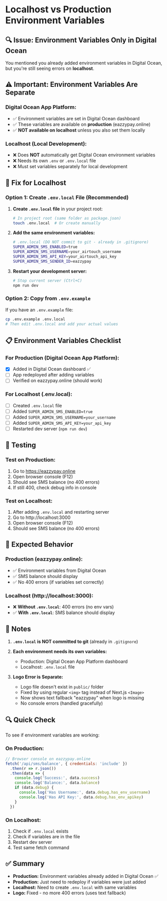# Localhost vs Production Environment Variables

## 🔍 Issue: Environment Variables Only in Digital Ocean

You mentioned you already added environment variables in Digital Ocean, but you're still seeing errors on **localhost**.

## ⚠️ Important: Environment Variables Are Separate

### Digital Ocean App Platform:
- ✅ Environment variables are set in Digital Ocean dashboard
- ✅ These variables are available on **production** (eazzypay.online)
- ✅ **NOT available on localhost** unless you also set them locally

### Localhost (Local Development):
- ❌ Does **NOT** automatically get Digital Ocean environment variables
- ❌ Needs its own `.env` or `.env.local` file
- ❌ Must set variables separately for local development

## 🔧 Fix for Localhost

### Option 1: Create `.env.local` File (Recommended)

1. **Create `.env.local` file** in your project root:
   ```bash
   # In project root (same folder as package.json)
   touch .env.local  # Or create manually
   ```

2. **Add the same environment variables:**
   ```bash
   # .env.local (DO NOT commit to git - already in .gitignore)
   SUPER_ADMIN_SMS_ENABLED=true
   SUPER_ADMIN_SMS_USERNAME=your_airtouch_username
   SUPER_ADMIN_SMS_API_KEY=your_airtouch_api_key
   SUPER_ADMIN_SMS_SENDER_ID=eazzypay
   ```

3. **Restart your development server:**
   ```bash
   # Stop current server (Ctrl+C)
   npm run dev
   ```

### Option 2: Copy from `.env.example`

If you have an `.env.example` file:
```bash
cp .env.example .env.local
# Then edit .env.local and add your actual values
```

## 📋 Environment Variables Checklist

### For Production (Digital Ocean App Platform):
- [x] Added in Digital Ocean dashboard ✅
- [ ] App redeployed after adding variables
- [ ] Verified on eazzypay.online (should work)

### For Localhost (.env.local):
- [ ] Created `.env.local` file
- [ ] Added `SUPER_ADMIN_SMS_ENABLED=true`
- [ ] Added `SUPER_ADMIN_SMS_USERNAME=your_username`
- [ ] Added `SUPER_ADMIN_SMS_API_KEY=your_api_key`
- [ ] Restarted dev server (`npm run dev`)

## 🧪 Testing

### Test on Production:
1. Go to https://eazzypay.online
2. Open browser console (F12)
3. Should see SMS balance (no 400 errors)
4. If still 400, check debug info in console

### Test on Localhost:
1. After adding `.env.local` and restarting server
2. Go to http://localhost:3000
3. Open browser console (F12)
4. Should see SMS balance (no 400 errors)

## 🎯 Expected Behavior

### Production (eazzypay.online):
- ✅ Environment variables from Digital Ocean
- ✅ SMS balance should display
- ✅ No 400 errors (if variables set correctly)

### Localhost (http://localhost:3000):
- ❌ **Without `.env.local`**: 400 errors (no env vars)
- ✅ **With `.env.local`**: SMS balance should display

## 📝 Notes

1. **`.env.local` is NOT committed to git** (already in `.gitignore`)
2. **Each environment needs its own variables:**
   - Production: Digital Ocean App Platform dashboard
   - Localhost: `.env.local` file

3. **Logo Error is Separate:**
   - Logo file doesn't exist in `public/` folder
   - Fixed by using regular `<img>` tag instead of Next.js `<Image>`
   - Now shows text fallback "eazzypay" when logo is missing
   - No console errors (handled gracefully)

## 🔍 Quick Check

To see if environment variables are working:

### On Production:
```javascript
// Browser console on eazzypay.online
fetch('/api/sms/balance', { credentials: 'include' })
  .then(r => r.json())
  .then(data => {
    console.log('Success:', data.success)
    console.log('Balance:', data.balance)
    if (data.debug) {
      console.log('Has Username:', data.debug.has_env_username)
      console.log('Has API Key:', data.debug.has_env_apikey)
    }
  })
```

### On Localhost:
1. Check if `.env.local` exists
2. Check if variables are in the file
3. Restart dev server
4. Test same fetch command

## ✅ Summary

- **Production:** Environment variables already added in Digital Ocean ✅
- **Production:** Just need to redeploy if variables were just added
- **Localhost:** Need to create `.env.local` with same variables
- **Logo:** Fixed - no more 400 errors (uses text fallback)

